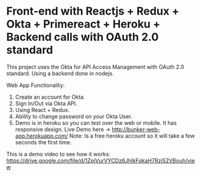 # Front-end with Reactjs + Redux + Okta + Primereact + Heroku + Backend calls with OAuth 2.0 standard
This project uses the Okta for API Access Management with OAuth 2.0 standard. Using a backend done in nodejs.

Web App Functionality:
1. Create an account for Okta.
2. Sign In/Out via Okta API.
3. Using React + Redux.
4. Ability to change password on your Okta User.
5. Demo is in heroku so you can test over the web or mobile. It has responsive design.
  Live Demo here -> http://bunker-web-app.herokuapp.com/
  Note: Is a free heroku account so it will take a few seconds the first time.
  
This is a demo video to see how it works:
https://drive.google.com/file/d/1ZpjVurVYCDz6JhIkFqkaH7Rzj52VBouh/view

